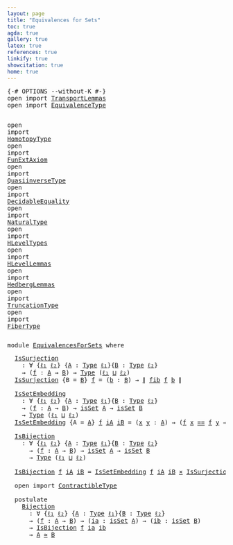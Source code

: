 ```yaml
---
layout: page
title: "Equivalences for Sets"
toc: true
agda: true
gallery: true
latex: true
references: true
linkify: true
showcitation: true
home: true
---
```


<div class="hide" >
<pre class="Agda">
<a id="195" class="Symbol">{-#</a> <a id="199" class="Keyword">OPTIONS</a> <a id="207" class="Pragma">--without-K</a> <a id="219" class="Symbol">#-}</a>
<a id="223" class="Keyword">open</a> <a id="228" class="Keyword">import</a> <a id="235" href="TransportLemmas.html" class="Module">TransportLemmas</a>
<a id="251" class="Keyword">open</a> <a id="256" class="Keyword">import</a> <a id="263" href="EquivalenceType.html" class="Module">EquivalenceType</a>

<a id="280" class="Keyword">open</a> <a id="285" class="Keyword">import</a> <a id="292" href="HomotopyType.html" class="Module">HomotopyType</a>
<a id="305" class="Keyword">open</a> <a id="310" class="Keyword">import</a> <a id="317" href="FunExtAxiom.html" class="Module">FunExtAxiom</a>
<a id="329" class="Keyword">open</a> <a id="334" class="Keyword">import</a> <a id="341" href="QuasiinverseType.html" class="Module">QuasiinverseType</a>
<a id="358" class="Keyword">open</a> <a id="363" class="Keyword">import</a> <a id="370" href="DecidableEquality.html" class="Module">DecidableEquality</a>
<a id="388" class="Keyword">open</a> <a id="393" class="Keyword">import</a> <a id="400" href="NaturalType.html" class="Module">NaturalType</a>
<a id="412" class="Keyword">open</a> <a id="417" class="Keyword">import</a> <a id="424" href="HLevelTypes.html" class="Module">HLevelTypes</a>
<a id="436" class="Keyword">open</a> <a id="441" class="Keyword">import</a> <a id="448" href="HLevelLemmas.html" class="Module">HLevelLemmas</a>
<a id="461" class="Keyword">open</a> <a id="466" class="Keyword">import</a> <a id="473" href="HedbergLemmas.html" class="Module">HedbergLemmas</a>
<a id="487" class="Keyword">open</a> <a id="492" class="Keyword">import</a> <a id="499" href="TruncationType.html" class="Module">TruncationType</a>
<a id="514" class="Keyword">open</a> <a id="519" class="Keyword">import</a> <a id="526" href="FiberType.html" class="Module">FiberType</a>
</pre>
</div>

<pre class="Agda">
<a id="568" class="Keyword">module</a> <a id="575" href="EquivalencesForSets.html" class="Module">EquivalencesForSets</a> <a id="595" class="Keyword">where</a>
</pre>

<pre class="Agda">
  <a id="IsSurjection"></a><a id="628" href="EquivalencesForSets.html#628" class="Function">IsSurjection</a>
    <a id="645" class="Symbol">:</a> <a id="647" class="Symbol">∀</a> <a id="649" class="Symbol">{</a><a id="650" href="EquivalencesForSets.html#650" class="Bound">ℓ₁</a> <a id="653" href="EquivalencesForSets.html#653" class="Bound">ℓ₂</a><a id="655" class="Symbol">}</a> <a id="657" class="Symbol">{</a><a id="658" href="EquivalencesForSets.html#658" class="Bound">A</a> <a id="660" class="Symbol">:</a> <a id="662" href="Intro.html#1442" class="Function">Type</a> <a id="667" href="EquivalencesForSets.html#650" class="Bound">ℓ₁</a><a id="669" class="Symbol">}{</a><a id="671" href="EquivalencesForSets.html#671" class="Bound">B</a> <a id="673" class="Symbol">:</a> <a id="675" href="Intro.html#1442" class="Function">Type</a> <a id="680" href="EquivalencesForSets.html#653" class="Bound">ℓ₂</a><a id="682" class="Symbol">}</a>
    <a id="688" class="Symbol">→</a> <a id="690" class="Symbol">(</a><a id="691" href="EquivalencesForSets.html#691" class="Bound">f</a> <a id="693" class="Symbol">:</a> <a id="695" href="EquivalencesForSets.html#658" class="Bound">A</a> <a id="697" class="Symbol">→</a> <a id="699" href="EquivalencesForSets.html#671" class="Bound">B</a><a id="700" class="Symbol">)</a> <a id="702" class="Symbol">→</a> <a id="704" href="Intro.html#1442" class="Function">Type</a> <a id="709" class="Symbol">(</a><a id="710" href="EquivalencesForSets.html#650" class="Bound">ℓ₁</a> <a id="713" href="Agda.Primitive.html#657" class="Primitive Operator">⊔</a> <a id="715" href="EquivalencesForSets.html#653" class="Bound">ℓ₂</a><a id="717" class="Symbol">)</a>
  <a id="721" href="EquivalencesForSets.html#628" class="Function">IsSurjection</a> <a id="734" class="Symbol">{</a><a id="735" class="Argument">B</a> <a id="737" class="Symbol">=</a> <a id="739" href="EquivalencesForSets.html#739" class="Bound">B</a><a id="740" class="Symbol">}</a> <a id="742" href="EquivalencesForSets.html#742" class="Bound">f</a> <a id="744" class="Symbol">=</a> <a id="746" class="Symbol">(</a><a id="747" href="EquivalencesForSets.html#747" class="Bound">b</a> <a id="749" class="Symbol">:</a> <a id="751" href="EquivalencesForSets.html#739" class="Bound">B</a><a id="752" class="Symbol">)</a> <a id="754" class="Symbol">→</a> <a id="756" href="TruncationType.html#727" class="Function Operator">∥</a> <a id="758" href="FiberType.html#434" class="Function">fib</a> <a id="762" href="EquivalencesForSets.html#742" class="Bound">f</a> <a id="764" href="EquivalencesForSets.html#747" class="Bound">b</a> <a id="766" href="TruncationType.html#727" class="Function Operator">∥</a>

  <a id="IsSetEmbedding"></a><a id="771" href="EquivalencesForSets.html#771" class="Function">IsSetEmbedding</a>
    <a id="790" class="Symbol">:</a> <a id="792" class="Symbol">∀</a> <a id="794" class="Symbol">{</a><a id="795" href="EquivalencesForSets.html#795" class="Bound">ℓ₁</a> <a id="798" href="EquivalencesForSets.html#798" class="Bound">ℓ₂</a><a id="800" class="Symbol">}</a> <a id="802" class="Symbol">{</a><a id="803" href="EquivalencesForSets.html#803" class="Bound">A</a> <a id="805" class="Symbol">:</a> <a id="807" href="Intro.html#1442" class="Function">Type</a> <a id="812" href="EquivalencesForSets.html#795" class="Bound">ℓ₁</a><a id="814" class="Symbol">}{</a><a id="816" href="EquivalencesForSets.html#816" class="Bound">B</a> <a id="818" class="Symbol">:</a> <a id="820" href="Intro.html#1442" class="Function">Type</a> <a id="825" href="EquivalencesForSets.html#798" class="Bound">ℓ₂</a><a id="827" class="Symbol">}</a>
    <a id="833" class="Symbol">→</a> <a id="835" class="Symbol">(</a><a id="836" href="EquivalencesForSets.html#836" class="Bound">f</a> <a id="838" class="Symbol">:</a> <a id="840" href="EquivalencesForSets.html#803" class="Bound">A</a> <a id="842" class="Symbol">→</a> <a id="844" href="EquivalencesForSets.html#816" class="Bound">B</a><a id="845" class="Symbol">)</a> <a id="847" class="Symbol">→</a> <a id="849" href="HLevelTypes.html#1355" class="Function">isSet</a> <a id="855" href="EquivalencesForSets.html#803" class="Bound">A</a> <a id="857" class="Symbol">→</a> <a id="859" href="HLevelTypes.html#1355" class="Function">isSet</a> <a id="865" href="EquivalencesForSets.html#816" class="Bound">B</a>
    <a id="871" class="Symbol">→</a> <a id="873" href="Intro.html#1442" class="Function">Type</a> <a id="878" class="Symbol">(</a><a id="879" href="EquivalencesForSets.html#795" class="Bound">ℓ₁</a> <a id="882" href="Agda.Primitive.html#657" class="Primitive Operator">⊔</a> <a id="884" href="EquivalencesForSets.html#798" class="Bound">ℓ₂</a><a id="886" class="Symbol">)</a>
  <a id="890" href="EquivalencesForSets.html#771" class="Function">IsSetEmbedding</a> <a id="905" class="Symbol">{</a><a id="906" class="Argument">A</a> <a id="908" class="Symbol">=</a> <a id="910" href="EquivalencesForSets.html#910" class="Bound">A</a><a id="911" class="Symbol">}</a> <a id="913" href="EquivalencesForSets.html#913" class="Bound">f</a> <a id="915" href="EquivalencesForSets.html#915" class="Bound">iA</a> <a id="918" href="EquivalencesForSets.html#918" class="Bound">iB</a> <a id="921" class="Symbol">=</a> <a id="923" class="Symbol">(</a><a id="924" href="EquivalencesForSets.html#924" class="Bound">x</a> <a id="926" href="EquivalencesForSets.html#926" class="Bound">y</a> <a id="928" class="Symbol">:</a> <a id="930" href="EquivalencesForSets.html#910" class="Bound">A</a><a id="931" class="Symbol">)</a> <a id="933" class="Symbol">→</a> <a id="935" class="Symbol">(</a><a id="936" href="EquivalencesForSets.html#913" class="Bound">f</a> <a id="938" href="EquivalencesForSets.html#924" class="Bound">x</a> <a id="940" href="EqualityType.html#931" class="Datatype Operator">==</a> <a id="943" href="EquivalencesForSets.html#913" class="Bound">f</a> <a id="945" href="EquivalencesForSets.html#926" class="Bound">y</a> <a id="947" class="Symbol">→</a> <a id="949" href="EquivalencesForSets.html#924" class="Bound">x</a> <a id="951" href="EqualityType.html#931" class="Datatype Operator">==</a> <a id="954" href="EquivalencesForSets.html#926" class="Bound">y</a><a id="955" class="Symbol">)</a>

  <a id="IsBijection"></a><a id="960" href="EquivalencesForSets.html#960" class="Function">IsBijection</a>
    <a id="976" class="Symbol">:</a> <a id="978" class="Symbol">∀</a> <a id="980" class="Symbol">{</a><a id="981" href="EquivalencesForSets.html#981" class="Bound">ℓ₁</a> <a id="984" href="EquivalencesForSets.html#984" class="Bound">ℓ₂</a><a id="986" class="Symbol">}</a> <a id="988" class="Symbol">{</a><a id="989" href="EquivalencesForSets.html#989" class="Bound">A</a> <a id="991" class="Symbol">:</a> <a id="993" href="Intro.html#1442" class="Function">Type</a> <a id="998" href="EquivalencesForSets.html#981" class="Bound">ℓ₁</a><a id="1000" class="Symbol">}{</a><a id="1002" href="EquivalencesForSets.html#1002" class="Bound">B</a> <a id="1004" class="Symbol">:</a> <a id="1006" href="Intro.html#1442" class="Function">Type</a> <a id="1011" href="EquivalencesForSets.html#984" class="Bound">ℓ₂</a><a id="1013" class="Symbol">}</a>
      <a id="1021" class="Symbol">→</a> <a id="1023" class="Symbol">(</a><a id="1024" href="EquivalencesForSets.html#1024" class="Bound">f</a> <a id="1026" class="Symbol">:</a> <a id="1028" href="EquivalencesForSets.html#989" class="Bound">A</a> <a id="1030" class="Symbol">→</a> <a id="1032" href="EquivalencesForSets.html#1002" class="Bound">B</a><a id="1033" class="Symbol">)</a> <a id="1035" class="Symbol">→</a> <a id="1037" href="HLevelTypes.html#1355" class="Function">isSet</a> <a id="1043" href="EquivalencesForSets.html#989" class="Bound">A</a> <a id="1045" class="Symbol">→</a> <a id="1047" href="HLevelTypes.html#1355" class="Function">isSet</a> <a id="1053" href="EquivalencesForSets.html#1002" class="Bound">B</a>
      <a id="1061" class="Symbol">→</a> <a id="1063" href="Intro.html#1442" class="Function">Type</a> <a id="1068" class="Symbol">(</a><a id="1069" href="EquivalencesForSets.html#981" class="Bound">ℓ₁</a> <a id="1072" href="Agda.Primitive.html#657" class="Primitive Operator">⊔</a> <a id="1074" href="EquivalencesForSets.html#984" class="Bound">ℓ₂</a><a id="1076" class="Symbol">)</a>

  <a id="1081" href="EquivalencesForSets.html#960" class="Function">IsBijection</a> <a id="1093" href="EquivalencesForSets.html#1093" class="Bound">f</a> <a id="1095" href="EquivalencesForSets.html#1095" class="Bound">iA</a> <a id="1098" href="EquivalencesForSets.html#1098" class="Bound">iB</a> <a id="1101" class="Symbol">=</a> <a id="1103" href="EquivalencesForSets.html#771" class="Function">IsSetEmbedding</a> <a id="1118" href="EquivalencesForSets.html#1093" class="Bound">f</a> <a id="1120" href="EquivalencesForSets.html#1095" class="Bound">iA</a> <a id="1123" href="EquivalencesForSets.html#1098" class="Bound">iB</a> <a id="1126" href="BasicTypes.html#1956" class="Function Operator">×</a> <a id="1128" href="EquivalencesForSets.html#628" class="Function">IsSurjection</a> <a id="1141" href="EquivalencesForSets.html#1093" class="Bound">f</a>

  <a id="1146" class="Keyword">open</a> <a id="1151" class="Keyword">import</a> <a id="1158" href="ContractibleType.html" class="Module">ContractibleType</a>

  <a id="1178" class="Keyword">postulate</a>
    <a id="Bijection"></a><a id="1192" href="EquivalencesForSets.html#1192" class="Postulate">Bijection</a>
      <a id="1208" class="Symbol">:</a> <a id="1210" class="Symbol">∀</a> <a id="1212" class="Symbol">{</a><a id="1213" href="EquivalencesForSets.html#1213" class="Bound">ℓ₁</a> <a id="1216" href="EquivalencesForSets.html#1216" class="Bound">ℓ₂</a><a id="1218" class="Symbol">}</a> <a id="1220" class="Symbol">{</a><a id="1221" href="EquivalencesForSets.html#1221" class="Bound">A</a> <a id="1223" class="Symbol">:</a> <a id="1225" href="Intro.html#1442" class="Function">Type</a> <a id="1230" href="EquivalencesForSets.html#1213" class="Bound">ℓ₁</a><a id="1232" class="Symbol">}{</a><a id="1234" href="EquivalencesForSets.html#1234" class="Bound">B</a> <a id="1236" class="Symbol">:</a> <a id="1238" href="Intro.html#1442" class="Function">Type</a> <a id="1243" href="EquivalencesForSets.html#1216" class="Bound">ℓ₂</a><a id="1245" class="Symbol">}</a>
      <a id="1253" class="Symbol">→</a> <a id="1255" class="Symbol">(</a><a id="1256" href="EquivalencesForSets.html#1256" class="Bound">f</a> <a id="1258" class="Symbol">:</a> <a id="1260" href="EquivalencesForSets.html#1221" class="Bound">A</a> <a id="1262" class="Symbol">→</a> <a id="1264" href="EquivalencesForSets.html#1234" class="Bound">B</a><a id="1265" class="Symbol">)</a> <a id="1267" class="Symbol">→</a> <a id="1269" class="Symbol">(</a><a id="1270" href="EquivalencesForSets.html#1270" class="Bound">ia</a> <a id="1273" class="Symbol">:</a> <a id="1275" href="HLevelTypes.html#1355" class="Function">isSet</a> <a id="1281" href="EquivalencesForSets.html#1221" class="Bound">A</a><a id="1282" class="Symbol">)</a> <a id="1284" class="Symbol">→</a> <a id="1286" class="Symbol">(</a><a id="1287" href="EquivalencesForSets.html#1287" class="Bound">ib</a> <a id="1290" class="Symbol">:</a> <a id="1292" href="HLevelTypes.html#1355" class="Function">isSet</a> <a id="1298" href="EquivalencesForSets.html#1234" class="Bound">B</a><a id="1299" class="Symbol">)</a>
      <a id="1307" class="Symbol">→</a> <a id="1309" href="EquivalencesForSets.html#960" class="Function">IsBijection</a> <a id="1321" href="EquivalencesForSets.html#1256" class="Bound">f</a> <a id="1323" href="EquivalencesForSets.html#1270" class="Bound">ia</a> <a id="1326" href="EquivalencesForSets.html#1287" class="Bound">ib</a>
      <a id="1335" class="Symbol">→</a> <a id="1337" href="EquivalencesForSets.html#1221" class="Bound">A</a> <a id="1339" href="EquivalenceType.html#778" class="Function Operator">≃</a> <a id="1341" href="EquivalencesForSets.html#1234" class="Bound">B</a>

</pre>
